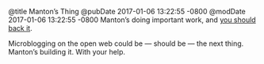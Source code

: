 @title Manton’s Thing
@pubDate 2017-01-06 13:22:55 -0800
@modDate 2017-01-06 13:22:55 -0800
Manton’s doing important work, and <a href="https://www.kickstarter.com/projects/manton/indie-microblogging-owning-your-short-form-writing">you should back it</a>.

Microblogging on the open web could be — should be — the next thing. Manton’s building it. With your help.
